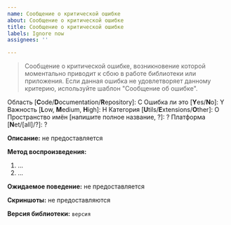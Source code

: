 ```yaml
---
name: Сообщение о критической ошибке
about: Сообщение о критической ошибке
title: Сообщение о критической ошибке
labels: Ignore now
assignees: ''

---
```


> Сообщение о критической ошибке, возникновение которой моментально приводит к сбою в работе библиотеки или приложения. Если данная ошибка не удовлетворяет данному критерию, используйте шаблон "Сообщение об ошибке".

Область [**C**ode/**D**ocumentation/**R**epository]: C
Ошибка ли это [**Y**es/**N**o]: Y
Важность [**L**ow, **M**edium, **H**igh]: H
Категория [**U**tils/**E**xtensions/**O**ther]: O
Пространство имён [напишите полное название, ?]: ?
Платформа [**N**et/[all]/?]: ?

**Описание:**
не предоставляется

**Метод воспроизведения:**
1. ...
2. ...

**Ожидаемое поведение:**
не предоставляется

**Скриншоты:**
не предоставляются

**Версия библиотеки:** `версия`
